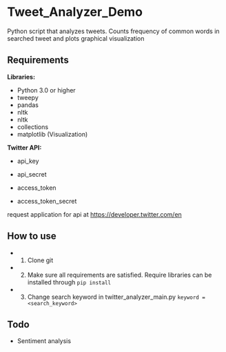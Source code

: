 # Tweet_Analyzer_Demo
Python script that analyzes tweets. Counts frequency of common words in searched tweet and plots graphical visualization

## Requirements
**Libraries:**  
- Python 3.0 or higher
- tweepy
- pandas
- nltk
- nltk
- collections
- matplotlib (Visualization)

**Twitter API:**  
- api_key
- api_secret

- access_token
- access_token_secret

request application for api at https://developer.twitter.com/en

## How to use
- 1. Clone git
- 2. Make sure all requirements are satisfied. Require libraries can be installed through ` pip install ` 
- 3. Change search keyword in twitter_analyzer_main.py 
`keyword = <search_keyword>` 



## Todo
- Sentiment analysis

